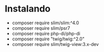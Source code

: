 # Instalando

- composer require slim/slim:^4.0
- composer require slim/psr7
- composer require php-di/php-di
- composer require "twig/twig:^2.0"
- composer require slim/twig-view:3.x-dev

